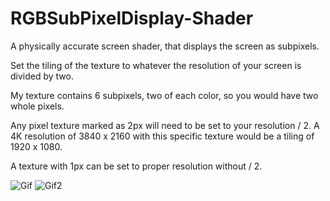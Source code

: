 # RGBSubPixelDisplay-Shader
A physically accurate screen shader, that displays the screen as subpixels. 

Set the tiling of the texture to whatever the resolution of your screen is divided by two. 

My texture contains 6 subpixels, two of each color, so you would have two whole pixels. 


Any pixel texture marked as 2px will need to be set to your resolution / 2.
A 4K resolution of 3840 x 2160 with this specific texture would be a tiling of 1920 x 1080.

A texture with 1px can be set to proper resolution without / 2. 


![Gif](https://thumbs.gfycat.com/FriendlyFelineEyra-size_restricted.gif)
![Gif2](https://thumbs.gfycat.com/AnxiousCookedGoat-size_restricted.gif)
